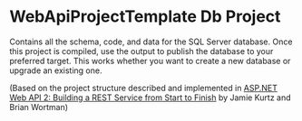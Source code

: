 ﻿# WebApiProjectTemplate Db Project

Contains all the schema, code, and data for the SQL Server database. Once this project is compiled, use the output to publish the database to your preferred target. This works whether you want to create a new database or upgrade an existing one.

(Based on the project structure described and implemented in [ASP.NET Web API 2: Building a REST Service from Start to Finish](http://www.amazon.com/ASP-NET-Web-API-Building-Service/dp/1484201108/ref=sr_1_1?ie=UTF8&qid=1429269153&sr=8-1&keywords=9781484201107) by Jamie Kurtz and Brian Wortman)